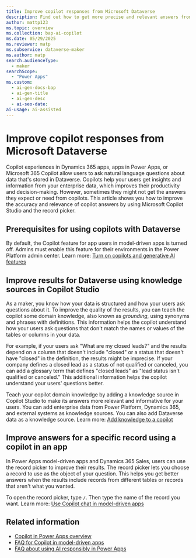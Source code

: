 ```yaml
---
title: Improve copilot responses from Microsoft Dataverse
description: Find out how to get more precise and relevant answers from copilots that use your data in Microsoft Dataverse.
author: mattp123
ms.topic: overview
ms.collection: bap-ai-copilot
ms.date: 05/29/2025
ms.reviewer: matp
ms.subservice: dataverse-maker
ms.author: matp
search.audienceType: 
  - maker
searchScope:
  - "Power Apps"
ms.custom:
  - ai-gen-docs-bap
  - ai-gen-title
  - ai-gen-desc
  - ai-seo-date:
ai-usage: ai-assisted
---
```


# Improve copilot responses from Microsoft Dataverse

Copilot experiences in Dynamics 365 apps, apps in Power Apps, or Microsoft 365 Copilot allow users to ask natural language questions about data that's stored in Dataverse. Copilots help your users get insights and information from your enterprise data, which improves their productivity and decision-making. However, sometimes they might not get the answers they expect or need from copilots. This article shows you how to improve the accuracy and relevance of copilot answers by using Microsoft Copilot Studio and the record picker.

## Prerequisites for using copilots with Dataverse

By default, the Copilot feature for app users in model-driven apps is turned off. Admins must enable this feature for their environments in the Power Platform admin center. Learn more: [Turn on copilots and generative AI features](/power-platform/admin/geographical-availability-copilot#enable-data-movement-across-regions)

## Improve results for Dataverse using knowledge sources in Copilot Studio

As a maker, you know how your data is structured and how your users ask questions about it. To improve the quality of the results, you can teach the copilot some domain knowledge, also known as *grounding*, using synonyms and phrases with definitions. This information helps the copilot understand how your users ask questions that don't match the names or values of the tables or columns in your data.

For example, if your users ask "What are my closed leads?" and the results depend on a column that doesn't include "closed" or a status that doesn't have "closed" in the definition, the results might be imprecise. If your company defines a closed lead as a status of not qualified or canceled, you can add a glossary term that defines "closed leads" as "lead status isn't qualified or canceled." This additional information helps the copilot understand your users' questions better.

Teach your copilot domain knowledge by adding a knowledge source in Copilot Studio to make its answers more relevant and informative for your users. You can add enterprise data from Power Platform, Dynamics 365, and external systems as knowledge sources. You can also add Dataverse data as a knowledge source. Learn more: [Add knowledge to a copilot](/microsoft-copilot-studio/knowledge-add-existing-copilot#dataverse)

## Improve answers for a specific record using a copilot in an app

In Power Apps model-driven apps and Dynamics 365 Sales, users can use the record picker to improve their results. The record picker lets you choose a record to use as the object of your question. This helps you get better answers when the results include records from different tables or records that aren't what you wanted.

To open the record picker, type `/`. Then type the name of the record you want. Learn more: [Use Copilot chat in model-driven apps](../../user/use-copilot-model-driven-apps.md#use-the-record-picker)

## Related information

- [Copilot in Power Apps overview](../canvas-apps/ai-overview.md)
- [FAQ for Copilot in model-driven apps](../common/faqs-copilot-model-driven-app.md)
- [FAQ about using AI responsibly in Power Apps](../common/responsible-ai-overview.md)
